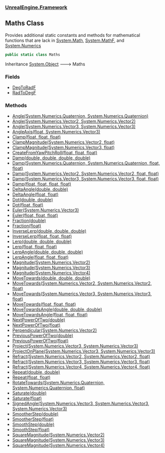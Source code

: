 ### [UnrealEngine.Framework](./UnrealEngine-Framework.md 'UnrealEngine.Framework')
## Maths Class
Provides additional static constants and methods for mathematical functions that are lack in [System.Math](https://docs.microsoft.com/en-us/dotnet/api/System.Math 'System.Math'), [System.MathF](https://docs.microsoft.com/en-us/dotnet/api/System.MathF 'System.MathF'), and [System.Numerics](https://docs.microsoft.com/en-us/dotnet/api/System.Numerics 'System.Numerics')  
```csharp
public static class Maths
```
Inheritance [System.Object](https://docs.microsoft.com/en-us/dotnet/api/System.Object 'System.Object') &#129106; Maths  
### Fields
- [DegToRadF](./Maths-DegToRadF.md 'UnrealEngine.Framework.Maths.DegToRadF')
- [RadToDegF](./Maths-RadToDegF.md 'UnrealEngine.Framework.Maths.RadToDegF')
### Methods
- [Angle(System.Numerics.Quaternion, System.Numerics.Quaternion)](./Maths-Angle(Quaternion_Quaternion).md 'UnrealEngine.Framework.Maths.Angle(System.Numerics.Quaternion, System.Numerics.Quaternion)')
- [Angle(System.Numerics.Vector2, System.Numerics.Vector2)](./Maths-Angle(Vector2_Vector2).md 'UnrealEngine.Framework.Maths.Angle(System.Numerics.Vector2, System.Numerics.Vector2)')
- [Angle(System.Numerics.Vector3, System.Numerics.Vector3)](./Maths-Angle(Vector3_Vector3).md 'UnrealEngine.Framework.Maths.Angle(System.Numerics.Vector3, System.Numerics.Vector3)')
- [AngleAxis(float, System.Numerics.Vector3)](./Maths-AngleAxis(float_Vector3).md 'UnrealEngine.Framework.Maths.AngleAxis(float, System.Numerics.Vector3)')
- [Clamp(float, float, float)](./Maths-Clamp(float_float_float).md 'UnrealEngine.Framework.Maths.Clamp(float, float, float)')
- [ClampMagnitude(System.Numerics.Vector2, float)](./Maths-ClampMagnitude(Vector2_float).md 'UnrealEngine.Framework.Maths.ClampMagnitude(System.Numerics.Vector2, float)')
- [ClampMagnitude(System.Numerics.Vector3, float)](./Maths-ClampMagnitude(Vector3_float).md 'UnrealEngine.Framework.Maths.ClampMagnitude(System.Numerics.Vector3, float)')
- [CreateFromYawPitchRoll(float, float, float)](./Maths-CreateFromYawPitchRoll(float_float_float).md 'UnrealEngine.Framework.Maths.CreateFromYawPitchRoll(float, float, float)')
- [Damp(double, double, double, double)](./Maths-Damp(double_double_double_double).md 'UnrealEngine.Framework.Maths.Damp(double, double, double, double)')
- [Damp(System.Numerics.Quaternion, System.Numerics.Quaternion, float, float)](./Maths-Damp(Quaternion_Quaternion_float_float).md 'UnrealEngine.Framework.Maths.Damp(System.Numerics.Quaternion, System.Numerics.Quaternion, float, float)')
- [Damp(System.Numerics.Vector2, System.Numerics.Vector2, float, float)](./Maths-Damp(Vector2_Vector2_float_float).md 'UnrealEngine.Framework.Maths.Damp(System.Numerics.Vector2, System.Numerics.Vector2, float, float)')
- [Damp(System.Numerics.Vector3, System.Numerics.Vector3, float, float)](./Maths-Damp(Vector3_Vector3_float_float).md 'UnrealEngine.Framework.Maths.Damp(System.Numerics.Vector3, System.Numerics.Vector3, float, float)')
- [Damp(float, float, float, float)](./Maths-Damp(float_float_float_float).md 'UnrealEngine.Framework.Maths.Damp(float, float, float, float)')
- [DeltaAngle(double, double)](./Maths-DeltaAngle(double_double).md 'UnrealEngine.Framework.Maths.DeltaAngle(double, double)')
- [DeltaAngle(float, float)](./Maths-DeltaAngle(float_float).md 'UnrealEngine.Framework.Maths.DeltaAngle(float, float)')
- [Dot(double, double)](./Maths-Dot(double_double).md 'UnrealEngine.Framework.Maths.Dot(double, double)')
- [Dot(float, float)](./Maths-Dot(float_float).md 'UnrealEngine.Framework.Maths.Dot(float, float)')
- [Euler(System.Numerics.Vector3)](./Maths-Euler(Vector3).md 'UnrealEngine.Framework.Maths.Euler(System.Numerics.Vector3)')
- [Euler(float, float, float)](./Maths-Euler(float_float_float).md 'UnrealEngine.Framework.Maths.Euler(float, float, float)')
- [Fraction(double)](./Maths-Fraction(double).md 'UnrealEngine.Framework.Maths.Fraction(double)')
- [Fraction(float)](./Maths-Fraction(float).md 'UnrealEngine.Framework.Maths.Fraction(float)')
- [InverseLerp(double, double, double)](./Maths-InverseLerp(double_double_double).md 'UnrealEngine.Framework.Maths.InverseLerp(double, double, double)')
- [InverseLerp(float, float, float)](./Maths-InverseLerp(float_float_float).md 'UnrealEngine.Framework.Maths.InverseLerp(float, float, float)')
- [Lerp(double, double, double)](./Maths-Lerp(double_double_double).md 'UnrealEngine.Framework.Maths.Lerp(double, double, double)')
- [Lerp(float, float, float)](./Maths-Lerp(float_float_float).md 'UnrealEngine.Framework.Maths.Lerp(float, float, float)')
- [LerpAngle(double, double, double)](./Maths-LerpAngle(double_double_double).md 'UnrealEngine.Framework.Maths.LerpAngle(double, double, double)')
- [LerpAngle(float, float, float)](./Maths-LerpAngle(float_float_float).md 'UnrealEngine.Framework.Maths.LerpAngle(float, float, float)')
- [Magnitude(System.Numerics.Vector2)](./Maths-Magnitude(Vector2).md 'UnrealEngine.Framework.Maths.Magnitude(System.Numerics.Vector2)')
- [Magnitude(System.Numerics.Vector3)](./Maths-Magnitude(Vector3).md 'UnrealEngine.Framework.Maths.Magnitude(System.Numerics.Vector3)')
- [Magnitude(System.Numerics.Vector4)](./Maths-Magnitude(Vector4).md 'UnrealEngine.Framework.Maths.Magnitude(System.Numerics.Vector4)')
- [MoveTowards(double, double, double)](./Maths-MoveTowards(double_double_double).md 'UnrealEngine.Framework.Maths.MoveTowards(double, double, double)')
- [MoveTowards(System.Numerics.Vector2, System.Numerics.Vector2, float)](./Maths-MoveTowards(Vector2_Vector2_float).md 'UnrealEngine.Framework.Maths.MoveTowards(System.Numerics.Vector2, System.Numerics.Vector2, float)')
- [MoveTowards(System.Numerics.Vector3, System.Numerics.Vector3, float)](./Maths-MoveTowards(Vector3_Vector3_float).md 'UnrealEngine.Framework.Maths.MoveTowards(System.Numerics.Vector3, System.Numerics.Vector3, float)')
- [MoveTowards(float, float, float)](./Maths-MoveTowards(float_float_float).md 'UnrealEngine.Framework.Maths.MoveTowards(float, float, float)')
- [MoveTowardsAngle(double, double, double)](./Maths-MoveTowardsAngle(double_double_double).md 'UnrealEngine.Framework.Maths.MoveTowardsAngle(double, double, double)')
- [MoveTowardsAngle(float, float, float)](./Maths-MoveTowardsAngle(float_float_float).md 'UnrealEngine.Framework.Maths.MoveTowardsAngle(float, float, float)')
- [NextPowerOfTwo(double)](./Maths-NextPowerOfTwo(double).md 'UnrealEngine.Framework.Maths.NextPowerOfTwo(double)')
- [NextPowerOfTwo(float)](./Maths-NextPowerOfTwo(float).md 'UnrealEngine.Framework.Maths.NextPowerOfTwo(float)')
- [Perpendicular(System.Numerics.Vector2)](./Maths-Perpendicular(Vector2).md 'UnrealEngine.Framework.Maths.Perpendicular(System.Numerics.Vector2)')
- [PreviousPowerOfTwo(double)](./Maths-PreviousPowerOfTwo(double).md 'UnrealEngine.Framework.Maths.PreviousPowerOfTwo(double)')
- [PreviousPowerOfTwo(float)](./Maths-PreviousPowerOfTwo(float).md 'UnrealEngine.Framework.Maths.PreviousPowerOfTwo(float)')
- [Project(System.Numerics.Vector3, System.Numerics.Vector3)](./Maths-Project(Vector3_Vector3).md 'UnrealEngine.Framework.Maths.Project(System.Numerics.Vector3, System.Numerics.Vector3)')
- [ProjectOnPlane(System.Numerics.Vector3, System.Numerics.Vector3)](./Maths-ProjectOnPlane(Vector3_Vector3).md 'UnrealEngine.Framework.Maths.ProjectOnPlane(System.Numerics.Vector3, System.Numerics.Vector3)')
- [Refract(System.Numerics.Vector2, System.Numerics.Vector2, float)](./Maths-Refract(Vector2_Vector2_float).md 'UnrealEngine.Framework.Maths.Refract(System.Numerics.Vector2, System.Numerics.Vector2, float)')
- [Refract(System.Numerics.Vector3, System.Numerics.Vector3, float)](./Maths-Refract(Vector3_Vector3_float).md 'UnrealEngine.Framework.Maths.Refract(System.Numerics.Vector3, System.Numerics.Vector3, float)')
- [Refract(System.Numerics.Vector4, System.Numerics.Vector4, float)](./Maths-Refract(Vector4_Vector4_float).md 'UnrealEngine.Framework.Maths.Refract(System.Numerics.Vector4, System.Numerics.Vector4, float)')
- [Repeat(double, double)](./Maths-Repeat(double_double).md 'UnrealEngine.Framework.Maths.Repeat(double, double)')
- [Repeat(float, float)](./Maths-Repeat(float_float).md 'UnrealEngine.Framework.Maths.Repeat(float, float)')
- [RotateTowards(System.Numerics.Quaternion, System.Numerics.Quaternion, float)](./Maths-RotateTowards(Quaternion_Quaternion_float).md 'UnrealEngine.Framework.Maths.RotateTowards(System.Numerics.Quaternion, System.Numerics.Quaternion, float)')
- [Saturate(double)](./Maths-Saturate(double).md 'UnrealEngine.Framework.Maths.Saturate(double)')
- [Saturate(float)](./Maths-Saturate(float).md 'UnrealEngine.Framework.Maths.Saturate(float)')
- [SignedAngle(System.Numerics.Vector3, System.Numerics.Vector3, System.Numerics.Vector3)](./Maths-SignedAngle(Vector3_Vector3_Vector3).md 'UnrealEngine.Framework.Maths.SignedAngle(System.Numerics.Vector3, System.Numerics.Vector3, System.Numerics.Vector3)')
- [SmootherStep(double)](./Maths-SmootherStep(double).md 'UnrealEngine.Framework.Maths.SmootherStep(double)')
- [SmootherStep(float)](./Maths-SmootherStep(float).md 'UnrealEngine.Framework.Maths.SmootherStep(float)')
- [SmoothStep(double)](./Maths-SmoothStep(double).md 'UnrealEngine.Framework.Maths.SmoothStep(double)')
- [SmoothStep(float)](./Maths-SmoothStep(float).md 'UnrealEngine.Framework.Maths.SmoothStep(float)')
- [SquareMagnitude(System.Numerics.Vector2)](./Maths-SquareMagnitude(Vector2).md 'UnrealEngine.Framework.Maths.SquareMagnitude(System.Numerics.Vector2)')
- [SquareMagnitude(System.Numerics.Vector3)](./Maths-SquareMagnitude(Vector3).md 'UnrealEngine.Framework.Maths.SquareMagnitude(System.Numerics.Vector3)')
- [SquareMagnitude(System.Numerics.Vector4)](./Maths-SquareMagnitude(Vector4).md 'UnrealEngine.Framework.Maths.SquareMagnitude(System.Numerics.Vector4)')
